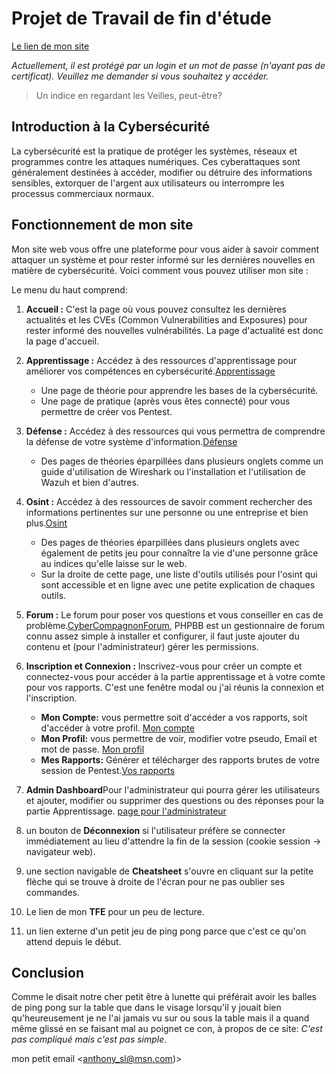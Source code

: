 # Projet de Travail de fin d'étude
[Le lien de mon site](http://81.241.151.110:8082)

*Actuellement, il est protégé par un login et un mot de passe (n'ayant pas de certificat). Veuillez me demander si vous souhaitez y accéder.*


> Un indice en regardant les Veilles, peut-être?

##  Introduction à la Cybersécurité

La cybersécurité est la pratique de protéger les systèmes, réseaux et programmes contre les attaques numériques. Ces cyberattaques sont généralement destinées à accéder, modifier ou détruire des informations sensibles, extorquer de l'argent aux utilisateurs ou interrompre les processus commerciaux normaux.

## Fonctionnement de mon site

Mon site web vous offre une plateforme pour vous aider à savoir comment attaquer un système et pour rester informé sur les dernières nouvelles en matière de cybersécurité. Voici comment vous pouvez utiliser mon site :

Le menu du haut comprend:

1.  **Accueil :** C'est la page où vous pouvez consultez les dernières actualités et les CVEs (Common Vulnerabilities and Exposures) pour rester informé des nouvelles vulnérabilités. La page d'actualité est donc la page d'accueil.
2.  **Apprentissage :** Accédez à des ressources d'apprentissage pour améliorer vos compétences en cybersécurité.[Apprentissage](http://81.241.151.110:8082/?page=apprentissage)

	-   Une page de théorie pour apprendre les bases de la cybersécurité.
	-   Une page de pratique (après vous êtes connecté) pour vous permettre de créer vos Pentest.

3.  **Défense :** Accédez à des ressources qui vous permettra de comprendre la défense de votre système d'information.[Défense](http://81.241.151.110:8082/?page=defense)

	-   Des pages de théories éparpillées dans plusieurs onglets comme un guide d'utilisation de Wireshark ou l'installation et l'utilisation de Wazuh et bien d'autres.

4.  **Osint :** Accédez à des ressources de savoir comment rechercher des informations pertinentes sur une personne ou une entreprise et bien plus.[Osint](http://81.241.151.110:8082/?page=osint)

	-   Des pages de théories éparpillées dans plusieurs onglets avec également de petits jeu pour connaître la vie d'une personne grâce au indices qu'elle laisse sur le web.
	-   Sur la droite de cette page, une liste d'outils utilisés pour l'osint qui sont accessible et en ligne avec une petite explication de chaques outils.

5.  **Forum :** Le forum pour poser vos questions et vous conseiller en cas de problème.[CyberCompagnonForum](http://81.241.151.110:8082/phpBB), PHPBB est un gestionnaire de forum connu assez simple à installer et configurer, il faut juste ajouter du contenu et (pour l'administrateur) gérer les permissions.
6.  **Inscription et Connexion :** Inscrivez-vous pour créer un compte et connectez-vous pour accéder à la partie apprentissage et à votre comte pour vos rapports. C'est une fenêtre modal ou j'ai réunis la connexion et l'inscription.

	-   **Mon Compte:** vous permettre soit d'accéder a vos rapports, soit d'accéder à votre profil. [Mon compte](http://81.241.151.110:8082/?page=user/dashboard)
	-   **Mon Profil:** vous permettre de voir, modifier votre pseudo, Email et mot de passe. [Mon profil](http://81.241.151.110:8082/?page=user/profile)
	-   **Mes Rapports:** Générer et télécharger des rapports brutes de votre session de Pentest.[Vos rapports](http://81.241.151.110:8082/?page=user/reports)

7.   **Admin Dashboard**Pour l'administrateur qui pourra gérer les utilisateurs et ajouter, modifier ou supprimer des questions ou des réponses pour la partie Apprentissage. [page pour l'administrateur](http://81.241.151.110:8082/?page=admin/dashboard)

8.  un bouton de **Déconnexion** si l'utilisateur préfère se connecter immédiatement au lieu d'attendre la fin de la session (cookie session -> navigateur web).
9. une section navigable de **Cheatsheet** s'ouvre en cliquant sur la petite flèche qui se trouve à droite de l'écran pour ne pas oublier ses commandes.
10.  Le lien de mon **TFE** pour un peu de lecture.
11.  un lien externe d'un petit jeu de ping pong parce que c'est ce qu'on attend depuis le début.

## Conclusion

Comme le disait notre cher petit être à lunette qui préférait avoir les balles de ping pong sur la table que dans le visage lorsqu'il y jouait bien qu'heureusement je ne l'ai jamais vu sur ou sous la table mais il a quand même glissé en se faisant mal au poignet ce con, à propos de ce site: *C'est pas compliqué mais c'est pas simple*.

mon petit email <anthony_sl@msn.com)>